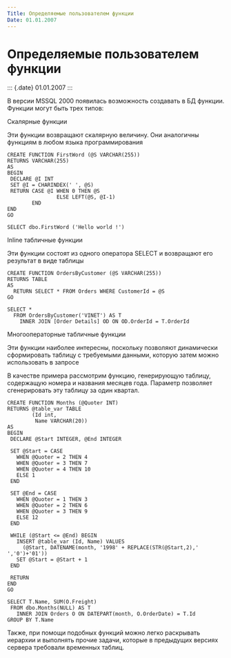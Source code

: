 ```yaml
---
Title: Определяемые пользователем функции
Date: 01.01.2007
---
```



Определяемые пользователем функции
==================================

::: {.date}
01.01.2007
:::

В версии MSSQL 2000 появилась возможность создавать в БД функции.
Функции могут быть трех типов:

Скалярные функции

Эти функции возвращают скалярную величину. Они аналогичны функциям в
любом языка программирования

    CREATE FUNCTION FirstWord (@S VARCHAR(255))
    RETURNS VARCHAR(255)
    AS
    BEGIN
     DECLARE @I INT
     SET @I = CHARINDEX(' ', @S) 
     RETURN CASE @I WHEN 0 THEN @S
                    ELSE LEFT(@S, @I-1)
            END
    END
    GO

    SELECT dbo.FirstWord ('Hello world !')

Inline табличные функции

Эти функции состоят из одного оператора SELECT и возвращают его
результат в виде таблицы

    CREATE FUNCTION OrdersByCustomer (@S VARCHAR(255))
    RETURNS TABLE 
    AS
      RETURN SELECT * FROM Orders WHERE CustomerId = @S
    GO

    SELECT * 
      FROM OrdersByCustomer('VINET') AS T
        INNER JOIN [Order Details] OD ON OD.OrderId = T.OrderId

Многооператорные табличные функции

Эти функции наиболее интересны, поскольку позволяют динамически
сформировать таблицу с требуемыми данными, которую затем можно
использовать в запросе

В качестве примера рассмотрим функцию, генерирующую таблицу, содержащую
номера и названия месяцев года. Параметр позволяет сгенерировать эту
таблицу за один квартал.

    CREATE FUNCTION Months (@Quoter INT)
    RETURNS @table_var TABLE 
            (Id int, 
             Name VARCHAR(20))
    AS
    BEGIN
     DECLARE @Start INTEGER, @End INTEGER

     SET @Start = CASE 
       WHEN @Quoter = 2 THEN 4
       WHEN @Quoter = 3 THEN 7
       WHEN @Quoter = 4 THEN 10
       ELSE 1
     END

     SET @End = CASE 
       WHEN @Quoter = 1 THEN 3
       WHEN @Quoter = 2 THEN 6
       WHEN @Quoter = 3 THEN 9
       ELSE 12
     END

     WHILE (@Start <= @End) BEGIN
       INSERT @table_var (Id, Name) VALUES
         (@Start, DATENAME(month, '1998' + REPLACE(STR(@Start,2),' ','0')+'01'))
       SET @Start = @Start + 1
     END

     RETURN 
    END
    GO

    SELECT T.Name, SUM(O.Freight) 
     FROM dbo.Months(NULL) AS T
       INNER JOIN Orders O ON DATEPART(month, O.OrderDate) = T.Id
    GROUP BY T.Name

Также, при помощи подобных функций можно легко раскрывать иерархии и
выполнять прочие задачи, которые в предыдущих версиях сервера требовали
временных таблиц.
